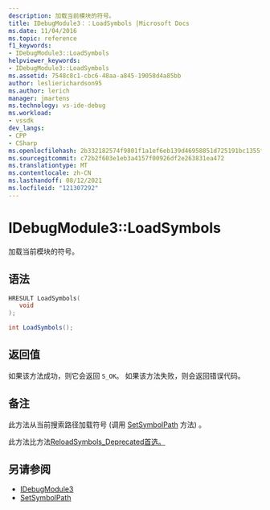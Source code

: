 ```yaml
---
description: 加载当前模块的符号。
title: IDebugModule3：：LoadSymbols |Microsoft Docs
ms.date: 11/04/2016
ms.topic: reference
f1_keywords:
- IDebugModule3::LoadSymbols
helpviewer_keywords:
- IDebugModule3::LoadSymbols
ms.assetid: 7548c8c1-cbc6-48aa-a845-19058d4a85bb
author: leslierichardson95
ms.author: lerich
manager: jmartens
ms.technology: vs-ide-debug
ms.workload:
- vssdk
dev_langs:
- CPP
- CSharp
ms.openlocfilehash: 2b332182574f9801f1a1ef6eb139d46958851d725191bc1355f800c8161b1183
ms.sourcegitcommit: c72b2f603e1eb3a4157f00926df2e263831ea472
ms.translationtype: MT
ms.contentlocale: zh-CN
ms.lasthandoff: 08/12/2021
ms.locfileid: "121307292"
---
```

# <a name="idebugmodule3loadsymbols"></a>IDebugModule3::LoadSymbols
加载当前模块的符号。

## <a name="syntax"></a>语法

```cpp
HRESULT LoadSymbols(
   void
);
```

```csharp
int LoadSymbols();
```

## <a name="return-value"></a>返回值
 如果该方法成功，则它会返回 `S_OK`。 如果该方法失败，则会返回错误代码。

## <a name="remarks"></a>备注
 此方法从当前搜索路径加载符号 (调用 [SetSymbolPath](../../../extensibility/debugger/reference/idebugengine3-setsymbolpath.md) 方法) 。

 此方法比方法[ReloadSymbols_Deprecated首选。](../../../extensibility/debugger/reference/idebugmodule2-reloadsymbols-deprecated.md)

## <a name="see-also"></a>另请参阅
- [IDebugModule3](../../../extensibility/debugger/reference/idebugmodule3.md)
- [SetSymbolPath](../../../extensibility/debugger/reference/idebugengine3-setsymbolpath.md)
